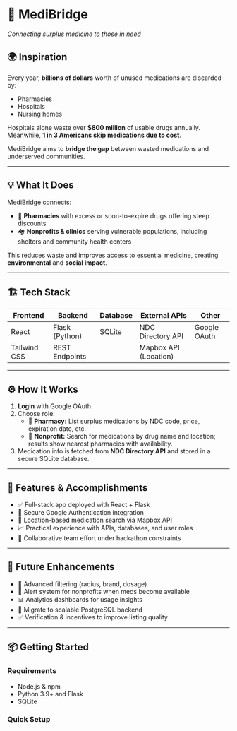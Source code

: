 # 🚀 MediBridge  
*Connecting surplus medicine to those in need*

## 🌍 Inspiration  
Every year, **billions of dollars** worth of unused medications are discarded by:  
- Pharmacies  
- Hospitals  
- Nursing homes  

Hospitals alone waste over **$800 million** of usable drugs annually. Meanwhile, **1 in 3 Americans skip medications due to cost**.  

MediBridge aims to **bridge the gap** between wasted medications and underserved communities.  

---

## 💡 What It Does  
MediBridge connects:  
- 🏥 **Pharmacies** with excess or soon-to-expire drugs offering steep discounts  
- 🏘️ **Nonprofits & clinics** serving vulnerable populations, including shelters and community health centers  

This reduces waste and improves access to essential medicine, creating **environmental** and **social impact**.  

---

## 🏗️ Tech Stack  

| Frontend     | Backend        | Database | External APIs           | Other              |
|--------------|----------------|----------|------------------------|--------------------|
| React        | Flask (Python) | SQLite   | NDC Directory API       | Google OAuth       |
| Tailwind CSS | REST Endpoints |          | Mapbox API (Location)  |                    |

---

## ⚙️ How It Works  

1. **Login** with Google OAuth  
2. Choose role:  
   - 🏪 **Pharmacy:** List surplus medications by NDC code, price, expiration date, etc.  
   - 🤝 **Nonprofit:** Search for medications by drug name and location; results show nearest pharmacies with availability.  
3. Medication info is fetched from **NDC Directory API** and stored in a secure SQLite database.

---

## 🎉 Features & Accomplishments  

- ✅ Full-stack app deployed with React + Flask  
- 🔐 Secure Google Authentication integration  
- 📍 Location-based medication search via Mapbox API  
- 📈 Practical experience with APIs, databases, and user roles  
- 🤝 Collaborative team effort under hackathon constraints  

---

## 🔧 Future Enhancements  

- 🔎 Advanced filtering (radius, brand, dosage)  
- 📲 Alert system for nonprofits when meds become available  
- 📊 Analytics dashboards for usage insights  
- 🧱 Migrate to scalable PostgreSQL backend  
- ✅ Verification & incentives to improve listing quality  

---

## 📦 Getting Started  

### Requirements  
- Node.js & npm  
- Python 3.9+ and Flask  
- SQLite  

### Quick Setup  
